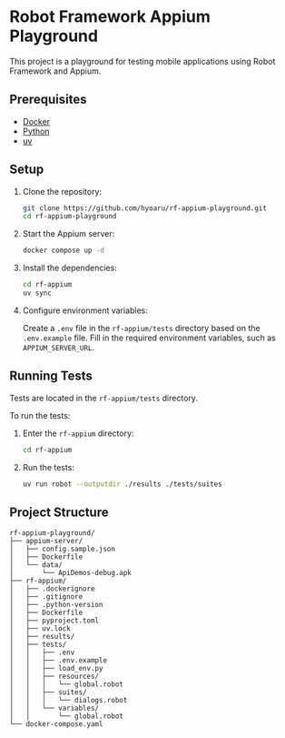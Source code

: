 # Robot Framework Appium Playground

This project is a playground for testing mobile applications using Robot Framework and Appium.

## Prerequisites

*   [Docker](https://www.docker.com/)
*   [Python](https://www.python.org/)
*   [uv](https://github.com/astral-sh/uv)

## Setup

1.  Clone the repository:

    ```bash
    git clone https://github.com/hyoaru/rf-appium-playground.git
    cd rf-appium-playground
    ```

2.  Start the Appium server:

    ```bash
    docker compose up -d
    ```

3.  Install the dependencies:

    ```bash
    cd rf-appium
    uv sync
    ```

4.  Configure environment variables:

    Create a `.env` file in the `rf-appium/tests` directory based on the `.env.example` file.
    Fill in the required environment variables, such as `APPIUM_SERVER_URL`.

## Running Tests

Tests are located in the `rf-appium/tests` directory.

To run the tests:

1.  Enter the `rf-appium` directory:

    ```bash
    cd rf-appium
    ```

2.  Run the tests:

    ```bash
    uv run robot --outputdir ./results ./tests/suites
    ```

## Project Structure

```
rf-appium-playground/
├── appium-server/
│   ├── config.sample.json
│   ├── Dockerfile
│   └── data/
│       └── ApiDemos-debug.apk
├── rf-appium/
│   ├── .dockerignore
│   ├── .gitignore
│   ├── .python-version
│   ├── Dockerfile
│   ├── pyproject.toml
│   ├── uv.lock
│   ├── results/
│   ├── tests/
│   │   ├── .env
│   │   ├── .env.example
│   │   ├── load_env.py
│   │   ├── resources/
│   │   │   └── global.robot
│   │   ├── suites/
│   │   │   └── dialogs.robot
│   │   └── variables/
│   │       └── global.robot
└── docker-compose.yaml
```